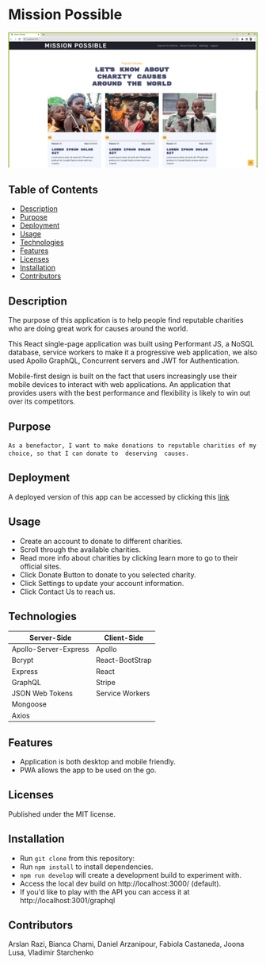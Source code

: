 # Mission Possible

![App preview](./client/public/assets/img/screenshot.png)

## Table of Contents

- [Description](#description)
- [Purpose](#purpose)
- [Deployment](#deployment)
- [Usage](#usage)
- [Technologies](#technologies)
- [Features](#features)
- [Licenses ](#licenses)
- [Installation](#installation)
- [Contributors](#contributors)

## Description

The purpose of this application is to help people find reputable charities who are doing great work for causes around the world.

This React single-page application was built using Performant JS, a NoSQL database, service workers to make it a progressive web application, we also used Apollo GraphQL, Concurrent servers and JWT for Authentication.

Mobile-first design is built on the fact that users increasingly use their mobile devices to interact with web applications. An application that provides users with the best performance and flexibility is likely to win out over its competitors.

## Purpose

```
As a benefactor, I want to make donations to reputable charities of my choice, so that I can donate to  deserving  causes.

```

## Deployment

<!-- Update this link -->

A deployed version of this app can be accessed by clicking this [link](http://www.google.ca)

## Usage

- Create an account to donate to different charities.
- Scroll through the available charities.
- Read more info about charities by clicking learn more to go to their official sites.
- Click Donate Button to donate to you selected charity.
- Click Settings to update your account information.
- Click Contact Us to reach us.

## Technologies

| Server-Side           | Client-Side     |
| --------------------- | --------------- |
| Apollo-Server-Express | Apollo          |
| Bcrypt                | React-BootStrap |
| Express               | React           |
| GraphQL               | Stripe          |
| JSON Web Tokens       | Service Workers |
| Mongoose              |                 |
| Axios                 |                 |

## Features

- Application is both desktop and mobile friendly.
- PWA allows the app to be used on the go.

## Licenses

Published under the MIT license.

## Installation

- Run `git clone` from this repository:
- Run `npm install` to install dependencies.
- `npm run develop` will create a development build to experiment with.
- Access the local dev build on http://localhost:3000/ (default).
- If you'd like to play with the API you can access it at http://localhost:3001/graphql

## Contributors

Arslan Razi, Bianca Chami, Daniel Arzanipour, Fabiola Castaneda, Joona Lusa, Vladimir Starchenko
